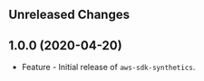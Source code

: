 Unreleased Changes
------------------

1.0.0 (2020-04-20)
------------------

* Feature - Initial release of `aws-sdk-synthetics`.

